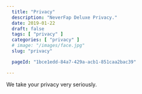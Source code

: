 ```yaml
---
  title: "Privacy"
  description: "NeverFap Deluxe Privacy."
  date: 2019-01-22
  draft: false
  tags: [ "privacy" ]
  categories: [ "privacy" ]
  # image: "/images/face.jpg"
  slug: "privacy"

  pageId: "1bce1edd-84a7-429a-acb1-851caa2bac39"

---
```


We take your privacy very seriously.



